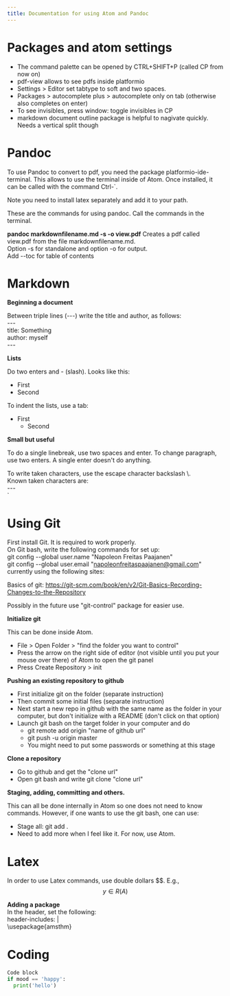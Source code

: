 ```yaml
---
title: Documentation for using Atom and Pandoc
---
```

# Packages and atom settings

- The command palette can be opened by CTRL+SHIFT+P (called CP from now on)
- pdf-view allows to see pdfs inside platformio
- Settings > Editor set tabtype to soft and two spaces.
- Packages > autocomplete plus > autocomplete only on tab (otherwise also completes on enter)
- To see invisibles, press window: toggle invisibles in CP
- markdown document outline package is helpful to nagivate quickly. Needs a vertical split though

# Pandoc
To use Pandoc to convert to pdf, you need the package platformio-ide-terminal.
This allows to use the terminal inside of Atom. Once installed, it can be called with the command Ctrl-\`.  

Note you need to install latex separately and add it to your path.

These are the commands for using pandoc. Call the commands in the terminal.

**pandoc markdownfilename.md -s -o view.pdf**
Creates a pdf called view.pdf from the file markdownfilename.md.  
Option -s for standalone and option -o for output.  
Add --toc for table of contents


# Markdown

**Beginning a document**

Between triple lines (---) write the title and author, as follows:  
\-\-\-  
title: Something  
author: myself  
\-\-\-  

**Lists**

Do two enters and - (slash). Looks like this:

- First
- Second

To indent the lists, use a tab:

- First
  - Second

**Small but useful**

To do a single linebreak, use two spaces and enter. To change paragraph, use two enters. A single enter doesn't do anything.

To write taken characters, use the escape character backslash \\.  
Known taken characters are:  
\-\-\-  
\`

# Using Git  
First install Git. It is required to work properly.  
On Git bash, write the following commands for set up:  
git config --global user.name "Napoleon Freitas Paajanen"  
git config --global user.email "napoleonfreitaspaajanen@gmail.com"  
currently using the following sites:  

Basics of git: https://git-scm.com/book/en/v2/Git-Basics-Recording-Changes-to-the-Repository

Possibly in the future use "git-control" package for easier use.

**Initialize git**

This can be done inside Atom.

- File > Open Folder > "find the folder you want to control"
- Press the arrow on the right side of editor (not visible until you put your mouse over there) of Atom to open the git panel
- Press Create Repository > init

**Pushing an existing repository to github**

- First initialize git on the folder (separate instruction)
- Then commit some initial files (separate instruction)
- Next start a new repo in github with the same name as the folder in your computer, but don't initialize with a README (don't click on that option)
- Launch git bash on the target folder in your computer and do
  - git remote add origin "name of github url"
  - git push -u origin master
  - You might need to put some passwords or something at this stage

**Clone a repository**

- Go to github and get the "clone url"
- Open git bash and write git clone "clone url"

**Staging, adding, committing and others.**

This can all be done internally in Atom so one does not need to know commands. However, if one wants to use the git bash, one can use:
- Stage all: git add .
- Need to add more when I feel like it. For now, use Atom.

# Latex
In order to use Latex commands, use double dollars \$\$. E.g.,  
$$ y \in R(A) $$

**Adding a package**  
In the header, set the following:  
header-includes: |  
\\usepackage{amsthm}

# Coding

```python
Code block
if mood == 'happy':
  print('hello')
```
